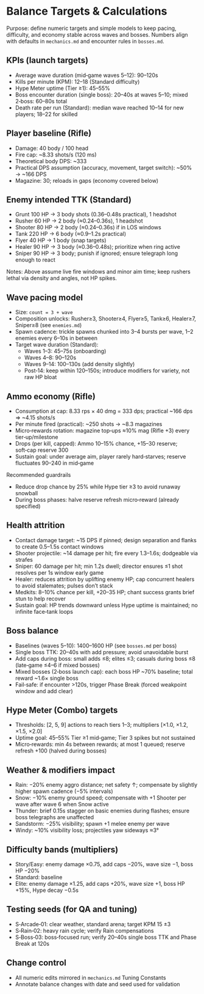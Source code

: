 # Balance Targets & Calculations

Purpose: define numeric targets and simple models to keep pacing, difficulty, and economy stable across waves and bosses. Numbers align with defaults in `mechanics.md` and encounter rules in `bosses.md`.

## KPIs (launch targets)
- Average wave duration (mid‑game waves 5–12): 90–120s
- Kills per minute (KPM): 12–18 (Standard difficulty)
- Hype Meter uptime (Tier ≥1): 45–55%
- Boss encounter duration (single boss): 20–40s at waves 5–10; mixed 2‑boss: 60–80s total
- Death rate per run (Standard): median wave reached 10–14 for new players; 18–22 for skilled

## Player baseline (Rifle)
- Damage: 40 body / 100 head
- Fire cap: ~8.33 shots/s (120 ms)
- Theoretical body DPS: ~333
- Practical DPS assumption (accuracy, movement, target switch): ~50% → ~166 DPS
- Magazine: 30; reloads in gaps (economy covered below)

## Enemy intended TTK (Standard)
- Grunt 100 HP → 3 body shots (0.36–0.48s practical), 1 headshot
- Rusher 60 HP → 2 body (≈0.24–0.36s), 1 headshot
- Shooter 80 HP → 2 body (≈0.24–0.36s) if in LOS windows
- Tank 220 HP → 6 body (≈0.9–1.2s practical)
- Flyer 40 HP → 1 body (snap targets)
 - Healer 90 HP → 3 body (≈0.36–0.48s); prioritize when ring active
 - Sniper 90 HP → 3 body; punish if ignored; ensure telegraph long enough to react

Notes: Above assume live fire windows and minor aim time; keep rushers lethal via density and angles, not HP spikes.

## Wave pacing model
- Size: `count = 3 + wave`
- Composition unlocks: Rusher≥3, Shooter≥4, Flyer≥5, Tank≥6, Healer≥7, Sniper≥8 (see `enemies.md`)
- Spawn cadence: trickle spawns chunked into 3–4 bursts per wave, 1–2 enemies every 6–10s in between
- Target wave duration (Standard):
  - Waves 1–3: 45–75s (onboarding)
  - Waves 4–8: 90–120s
  - Waves 9–14: 100–130s (add density slightly)
  - Post‑14: keep within 120–150s; introduce modifiers for variety, not raw HP bloat

## Ammo economy (Rifle)
- Consumption at cap: 8.33 rps × 40 dmg = 333 dps; practical ~166 dps ⇒ ~4.15 shots/s
- Per minute fired (practical): ~250 shots → ~8.3 magazines
- Micro‑rewards rotation: magazine top‑ups ≈10% mag (Rifle +3) every tier‑up/milestone
- Drops (per kill, capped): Ammo 10–15% chance, +15–30 reserve; soft‑cap reserve 300
- Sustain goal: under average aim, player rarely hard‑starves; reserve fluctuates 90–240 in mid‑game

Recommended guardrails
- Reduce drop chance by 25% while Hype tier ≥3 to avoid runaway snowball
- During boss phases: halve reserve refresh micro‑reward (already specified)

## Health attrition
- Contact damage target: ~15 DPS if pinned; design separation and flanks to create 0.5–1.5s contact windows
- Shooter projectile: ~14 damage per hit; fire every 1.3–1.6s; dodgeable via strafes
- Sniper: 60 damage per hit; min 1.2s dwell; director ensures ≤1 shot resolves per 1s window early game
- Healer: reduces attrition by uplifting enemy HP; cap concurrent healers to avoid stalemates; pulses don’t stack
- Medkits: 8–10% chance per kill, +20–35 HP; chant success grants brief stun to help recover
- Sustain goal: HP trends downward unless Hype uptime is maintained; no infinite face‑tank loops

## Boss balance
- Baselines (waves 5–10): 1400–1600 HP (see `bosses.md` per boss)
- Single boss TTK: 20–40s with add pressure; avoid unavoidable burst
- Add caps during boss: small adds ≤8; elites ≤3; casuals during boss ≤8 (late‑game ≤4–6 if mixed bosses)
- Mixed bosses (2‑boss launch cap): each boss HP ~70% baseline; total reward ~1.6× single boss
- Fail‑safe: if encounter >120s, trigger Phase Break (forced weakpoint window and add clear)

## Hype Meter (Combo) targets
- Thresholds: [2, 5, 9] actions to reach tiers 1–3; multipliers [×1.0, ×1.2, ×1.5, ×2.0]
- Uptime goal: 45–55% Tier ≥1 mid‑game; Tier 3 spikes but not sustained
- Micro‑rewards: min 4s between rewards; at most 1 queued; reserve refresh +100 (halved during bosses)

## Weather & modifiers impact
- Rain: −20% enemy aggro distance; net safety ↑; compensate by slightly higher spawn cadence (−5% intervals)
- Snow: −10% enemy ground speed; compensate with +1 Shooter per wave after wave 6 when Snow active
- Thunder: brief 0.15s stagger on basic enemies during flashes; ensure boss telegraphs are unaffected
- Sandstorm: −25% visibility; spawn +1 melee enemy per wave
- Windy: ~10% visibility loss; projectiles yaw sideways ≈3°

## Difficulty bands (multipliers)
- Story/Easy: enemy damage ×0.75, add caps −20%, wave size −1, boss HP −20%
- Standard: baseline
- Elite: enemy damage ×1.25, add caps +20%, wave size +1, boss HP +15%, Hype decay −0.5s

## Testing seeds (for QA and tuning)
- S‑Arcade‑01: clear weather, standard arena; target KPM 15 ±3
- S‑Rain‑02: heavy rain cycle; verify Rain compensations
- S‑Boss‑03: boss‑focused run; verify 20–40s single boss TTK and Phase Break at 120s

## Change control
- All numeric edits mirrored in `mechanics.md` Tuning Constants
- Annotate balance changes with date and seed used for validation


